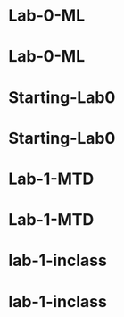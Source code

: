 # Lab-0-ML
# Lab-0-ML
# Starting-Lab0
# Starting-Lab0
# Lab-1-MTD
# Lab-1-MTD
# lab-1-inclass
# lab-1-inclass
